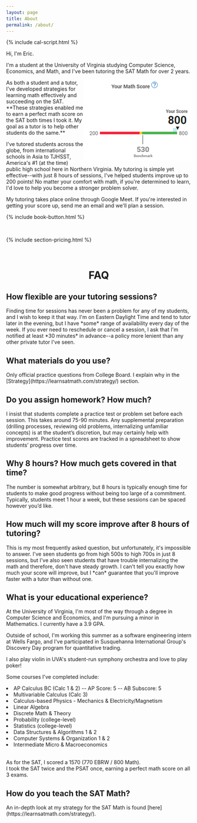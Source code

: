 ```yaml
---
layout: page
title: About
permalink: /about/
---
```


{% include cal-script.html %}

Hi, I'm Eric.

I'm a student at the University of Virginia studying Computer Science, Economics, and Math, and I've been tutoring the SAT Math for over 2 years.

<img src="/images/score.jpg" align="right">
As both a student and a tutor, I've developed strategies for learning math effectively and succeeding on the SAT. **These strategies enabled me to earn a perfect math score on the SAT both times I took it. My goal as a tutor is to help other students do the same.**

I've tutored students across the globe, from international schools in Asia to TJHSST, America's #1 (at the time) public high school here in Northern Virginia. My tutoring is simple yet effective--with just 8 hours of sessions, I've helped students improve up to 200 points! No matter your comfort with math, if you're determined to learn, I'd love to help you become a stronger problem solver.
  
My tutoring takes place online through Google Meet. If you're interested in getting your score up, send me an email and we'll plan a session.

{% include book-button.html %}

<br>

{% include section-pricing.html %}


<br>
<h1 align="center" class="section__title">FAQ</h1>

<h2>How flexible are your tutoring sessions?</h2>
Finding time for sessions has never been a problem for any of my students, and I wish to keep it that way. I'm on Eastern Daylight Time and tend to tutor later in the evening, but I have *some* range of availability every day of the week. If you ever need to reschedule or cancel a session, I ask that I'm notified at least *30 minutes* in advance--a policy more lenient than any other private tutor I've seen.

<h2>What materials do you use?</h2>
Only official practice questions from College Board. I explain why in the [Strategy](https://learnsatmath.com/strategy/) section.

<h2>Do you assign homework? How much?</h2>
I insist that students complete a practice test or problem set before each session. This takes around 75-90 minutes. Any supplemental preparation (drilling processes, reviewing old problems, internalizing unfamiliar concepts) is at the student’s discretion, but may certainly help with improvement. Practice test scores are tracked in a spreadsheet to show students’ progress over time.

<h2>Why 8 hours? How much gets covered in that time?</h2>
The number is somewhat arbitrary, but 8 hours is typically enough time for students to make good progress without being too large of a commitment. Typically, students meet 1 hour a week, but these sessions can be spaced however you’d like.

<h2>How much will my score improve after 8 hours of tutoring?</h2>
This is my most frequently asked question, but unfortunately, it's impossible to answer. I've seen students go from high 500s to high 700s in just 8 sessions, but I've also seen students that have trouble internalizing the math and therefore, don't have steady growth. I can't tell you exactly how much your score will improve, but I *can* guarantee that you'll improve faster with a tutor than without one.

<h2>What is your educational experience?</h2>
At the University of Virginia, I'm most of the way through a degree in Computer Science and Economics, and I'm pursuing a minor in Mathematics. I currently have a 3.9 GPA.

Outside of school, I'm working this summer as a software engineering intern at Wells Fargo, and I've participated in Susquehanna International Group's Discovery Day program for quantitative trading.

I also play violin in UVA's student-run symphony orchestra and love to play poker!

Some courses I've completed include:
<li>AP Calculus BC (Calc 1 & 2) -- AP Score: 5 -- AB Subscore: 5</li>
<li>Multivariable Calculus (Calc 3)</li>
<li>Calculus-based Physics - Mechanics & Electricity/Magnetism</li>
<li>Linear Algebra</li>
<li>Discrete Math & Theory</li>
<li>Probability (college-level)</li>
<li>Statistics (college-level)</li>
<li>Data Structures & Algorithms 1 & 2</li>
<li>Computer Systems & Organization 1 & 2</li>
<li>Intermediate Micro & Macroeconomics</li> <br>

As for the SAT, I scored a 1570 (770 EBRW / 800 Math). <br>
I took the SAT twice and the PSAT once, earning a perfect math score on all 3 exams.

<h2>How do you teach the SAT Math?</h2>
An in-depth look at my strategy for the SAT Math is found [here](https://learnsatmath.com/strategy/).

